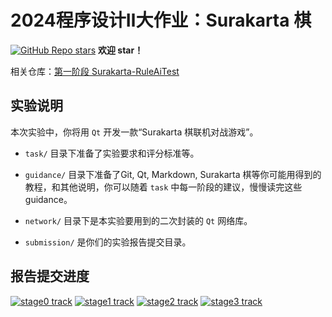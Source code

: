 # 2024程序设计Ⅱ大作业：Surakarta 棋

[![GitHub Repo stars](https://img.shields.io/github/stars/panjd123/Surakarta?label=Github%20stars)](https://github.com/panjd123/Surakarta)  **欢迎 star！**

相关仓库：[第一阶段 Surakarta-RuleAiTest](https://github.com/panjd123/Surakarta-RuleAiTest)

## 实验说明

本次实验中，你将用 `Qt` 开发一款“Surakarta 棋联机对战游戏”。

- `task/` 目录下准备了实验要求和评分标准等。

- `guidance/` 目录下准备了Git, Qt, Markdown, Surakarta 棋等你可能用得到的教程，和其他说明，你可以随着 `task` 中每一阶段的建议，慢慢读完这些 guidance。

- `network/` 目录下是本实验要用到的二次封装的 `Qt` 网络库。

- `submission/` 是你们的实验报告提交目录。


## 报告提交进度

[![stage0 track](https://img.shields.io/badge/dynamic/json?url=https%3A%2F%2Fpanjd123.github.io%2FSurakarta%2Fsubmission%2Fstatus%2Fstatus.json&query=stage0&label=Stage0&color=%23007bff)](https://panjd123.github.io/Surakarta/submission/status/status.txt) [![stage1 track](https://img.shields.io/badge/dynamic/json?url=https%3A%2F%2Fpanjd123.github.io%2FSurakarta%2Fsubmission%2Fstatus%2Fstatus.json&query=stage1&label=Stage1&color=%2328a745)](https://panjd123.github.io/Surakarta/submission/status/status.txt) [![stage2 track](https://img.shields.io/badge/dynamic/json?url=https%3A%2F%2Fpanjd123.github.io%2FSurakarta%2Fsubmission%2Fstatus%2Fstatus.json&query=stage2&label=Stage2&color=%23fd7e14)](https://panjd123.github.io/Surakarta/submission/status/status.txt) [![stage3 track](https://img.shields.io/badge/dynamic/json?url=https%3A%2F%2Fpanjd123.github.io%2FSurakarta%2Fsubmission%2Fstatus%2Fstatus.json&query=stage3&label=Stage3&color=%236f42c1)](https://panjd123.github.io/Surakarta/submission/status/status.txt)
